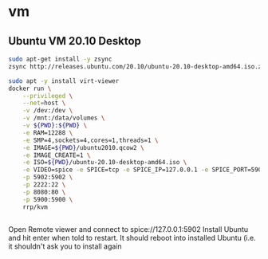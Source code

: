 # vm

## Ubuntu VM 20.10 Desktop
```bash
sudo apt-get install -y zsync
zsync http://releases.ubuntu.com/20.10/ubuntu-20.10-desktop-amd64.iso.zsync

sudo apt -y install virt-viewer
docker run \
    --privileged \
    --net=host \
    -v /dev:/dev \
    -v /mnt:/data/volumes \
    -v ${PWD}:${PWD} \
    -e RAM=12288 \
    -e SMP=4,sockets=4,cores=1,threads=1 \
    -e IMAGE=${PWD}/ubuntu2010.qcow2 \
    -e IMAGE_CREATE=1 \
    -e ISO=${PWD}/ubuntu-20.10-desktop-amd64.iso \
    -e VIDEO=spice -e SPICE=tcp -e SPICE_IP=127.0.0.1 -e SPICE_PORT=5902 \
    -p 5902:5902 \
    -p 2222:22 \
    -p 8080:80 \
    -p 5900:5900 \
    rrp/kvm
    
```
Open Remote viewer and connect to spice://127.0.0.1:5902
Install Ubuntu and hit enter when told to restart.
It should reboot into installed Ubuntu (i.e. it shouldn't ask you to install again
